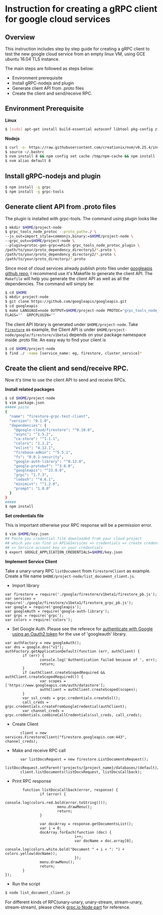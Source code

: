 # Instruction for creating a gRPC client for google cloud services

## Overview

This instruction includes step by step guide for creating a gRPC 
client to test the new google cloud service from an empty linux 
VM, using GCE ubuntu 16.04 TLS instance.

The main steps are followed as steps below: 

- Environment prerequisite
- Install gRPC-nodejs and plugin
- Generate client API from .proto files
- Create the client and send/receive RPC.

## Environment Prerequisite

**Linux**
```sh
$ [sudo] apt-get install build-essential autoconf libtool pkg-config zip unzip zlib1g-dev
```
**Nodejs**
```sh
$ curl -o- https://raw.githubusercontent.com/creationix/nvm/v0.25.4/install.sh | bash
$ source ~/.bashrc
$ nvm install 8 && npm config set cache /tmp/npm-cache && npm install -g npm
$ nvm alias default 8
```

## Install gRPC-nodejs and plugin
```sh
$ npm install -g grpc
$ npm install -g grpc-tools
```

## Generate client API from .proto files 
The plugin is installed with grpc-tools.
The command using plugin looks like
```sh
$ mkdir $HOME/project-node
$ grpc_tools_node_protoc --proto_path=./ \
--js_out=import_style=commonjs,binary:=$HOME/project-node \  
--grpc_out==$HOME/project-node \
--plugin=protoc-gen-grpc=which grpc_tools_node_protoc_plugin \
/path/to/your/proto_dependency_directory1/*.proto \
/path/to/your/proto_dependency_directory2/*.proto \
/path/to/your/proto_directory/*.proto
```

Since most of cloud services already publish proto files under 
[googleapis github repo](https://github.com/googleapis/googleapis), I
recommend use it's Makefile to generate the client API.
The `Makefile` will help you generate the client API as
well as all the dependencies. The command will simply be:
```sh
$ cd $HOME
$ mkdir project-node
$ git clone https://github.com/googleapis/googleapis.git
$ cd googleapis
$ make LANGUAGE=node OUTPUT=$HOME/project-node PROTOC="grpc_tools_node_protoc --proto_path=./ --js_out=import_style=commonjs,binary:$HOME/project-node --grpc_out=$HOME/project-node --plugin=protoc-gen-grpc=`which grpc_tools_node_protoc_plugin`" \
FLAGS=""  GRPCPLUGIN=""
```

The client API library is generated under `$HOME/project-node`.
Take [`Firestore`](https://github.com/googleapis/googleapis/blob/master/google/firestore/v1beta1/firestore.proto)
as example, the Client API is under 
`$HOME/project-node/google/firestore/v1beta1` depends on your 
package namespace inside .proto file. An easy way to find your client is 
```sh
$ cd $HOME/project-node
$ find ./ -name [service_name: eg, firestore, cluster_service]*
```

## Create the client and send/receive RPC.
Now it's time to use the client API to send and receive RPCs.

**Install related packages**
``` sh
$ cd $HOME/project-node
$ vim package.json
##### paste
{
  "name": "firestore-grpc-test-client",
  "version": "0.1.0",
  "dependencies": {
    "@google-cloud/firestore": "^0.10.0",
    "async": "^1.5.2",
    "ca-store": "^1.1.1",
    "colors": "1.1.2",
    "eslint": "4.12.1",
    "firebase-admin": "^5.5.1",
    "fs": "0.0.1-security",
    "google-auth-library": "^0.12.0",
    "google-protobuf": "^3.0.0",
    "googleapis": "^23.0.0",
    "grpc": "1.7.3",
    "lodash": "^4.6.1",
    "minimist": "^1.2.0",
    "prompt": "1.0.0"
  }
}
#####
$ npm install
``` 


**Set credentials file**

This is important otherwise your RPC response will be a permission error.
``` sh
$ vim $HOME/key.json
## Paste you credential file downloaded from your cloud project
## which you can find in APIs&Services => credentials => create credentials
## => Service account key => your credentials
$ export GOOGLE_APPLICATION_CREDENTIALS=$HOME/key.json
```

**Implement Service Client**

Take a unary-unary RPC `listDocument` from `FirestoreClient` as example.
Create a file name `$HONE/project-node/list_document_client.js`.
- Import library
```
var firestore = require('./google/firestore/v1beta1/firestore_pb.js');
var services = require('./google/firestore/v1beta1/firestore_grpc_pb.js');
var google = require('googleapis');
var googleAuth = require('google-auth-library');
var grpc = require('grpc');
var colors = require('colors');
```
- Set Google Auth. Please see the referece for 
[authenticate with Google using an Oauth2 token](https://grpc.io/docs/guides/auth.html#authenticate-with-google-using-oauth2-token-legacy-approach)
for the use of 'googleauth' library.
```
var authFactory = new googleAuth();
var dns = google.dns("v1");
authFactory.getApplicationDefault(function (err, authClient) {
        if (err) {
                console.log('Authentication failed because of ', err);
                return;
        }
        if (authClient.createScopedRequired && authClient.createScopedRequired()) {
                var scopes = ['https://www.googleapis.com/auth/datastore'];
                authClient = authClient.createScoped(scopes);
        }
        var ssl_creds = grpc.credentials.createSsl();
        call_creds = grpc.credentials.createFromGoogleCredential(authClient);
        var channel_creds = grpc.credentials.combineCallCredentials(ssl_creds, call_creds);
```

- Create Client
```
       client = new services.FirestoreClient("firestore.googleapis.com:443", channel_creds);
```
- Make and receive RPC call
```
       var listDocsRequest = new firestore.ListDocumentsRequest();
       listDocsRequest.setParent('projects/{project_name}/databases/(default)/documents');
       client.listDocuments(listDocsRequest, listDocsCallback);
```
- Print RPC response
```
        function listDocsCallback(error, response) {
                if (error) {
                        console.log(colors.red.bold(error.toString()));
                        menu.drawMenu();
                        return;
                }

                var docArray = response.getDocumentsList();
                var i = 0;
                docArray.forEach(function (doc) {
                                i++;
                                var docName = doc.array[0];
                                console.log(colors.white.bold("Document " + i + ": ") + colors.yellow(docName));
                                });
                menu.drawMenu();
                return;
        }
});
```
- Run the script
```sh
$ node list_document_client.js
```

For different kinds of RPC(unary-unary, unary-stream, stream-unary, stream-stream),
please check [grpc.io Node part](https://grpc.io/docs/tutorials/basic/node.html#simple-rpc)
for reference.


